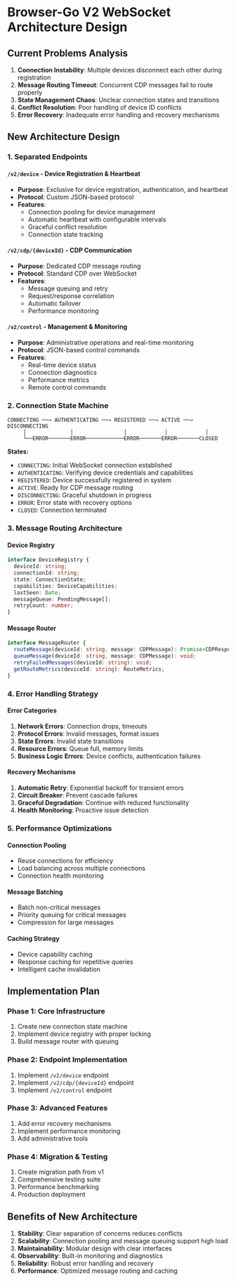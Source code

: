 # Browser-Go V2 WebSocket Architecture Design

## Current Problems Analysis

1. **Connection Instability**: Multiple devices disconnect each other during registration
2. **Message Routing Timeout**: Concurrent CDP messages fail to route properly  
3. **State Management Chaos**: Unclear connection states and transitions
4. **Conflict Resolution**: Poor handling of device ID conflicts
5. **Error Recovery**: Inadequate error handling and recovery mechanisms

## New Architecture Design

### 1. Separated Endpoints

#### `/v2/device` - Device Registration & Heartbeat
- **Purpose**: Exclusive for device registration, authentication, and heartbeat
- **Protocol**: Custom JSON-based protocol
- **Features**: 
  - Connection pooling for device management
  - Automatic heartbeat with configurable intervals
  - Graceful conflict resolution
  - Connection state tracking

#### `/v2/cdp/{deviceId}` - CDP Communication
- **Purpose**: Dedicated CDP message routing
- **Protocol**: Standard CDP over WebSocket
- **Features**:
  - Message queuing and retry
  - Request/response correlation
  - Automatic failover
  - Performance monitoring

#### `/v2/control` - Management & Monitoring
- **Purpose**: Administrative operations and real-time monitoring
- **Protocol**: JSON-based control commands
- **Features**:
  - Real-time device status
  - Connection diagnostics
  - Performance metrics
  - Remote control commands

### 2. Connection State Machine

```
CONNECTING ──→ AUTHENTICATING ──→ REGISTERED ──→ ACTIVE ──→ DISCONNECTING
     │              │                │            │            │
     └──ERROR───────ERROR────────────ERROR───────ERROR───────CLOSED
```

**States:**
- `CONNECTING`: Initial WebSocket connection established
- `AUTHENTICATING`: Verifying device credentials and capabilities
- `REGISTERED`: Device successfully registered in system
- `ACTIVE`: Ready for CDP message routing
- `DISCONNECTING`: Graceful shutdown in progress
- `ERROR`: Error state with recovery options
- `CLOSED`: Connection terminated

### 3. Message Routing Architecture

#### Device Registry
```typescript
interface DeviceRegistry {
  deviceId: string;
  connectionId: string;
  state: ConnectionState;
  capabilities: DeviceCapabilities;
  lastSeen: Date;
  messageQueue: PendingMessage[];
  retryCount: number;
}
```

#### Message Router
```typescript
interface MessageRouter {
  routeMessage(deviceId: string, message: CDPMessage): Promise<CDPResponse>;
  queueMessage(deviceId: string, message: CDPMessage): void;
  retryFailedMessages(deviceId: string): void;
  getRouteMetrics(deviceId: string): RouteMetrics;
}
```

### 4. Error Handling Strategy

#### Error Categories
1. **Network Errors**: Connection drops, timeouts
2. **Protocol Errors**: Invalid messages, format issues  
3. **State Errors**: Invalid state transitions
4. **Resource Errors**: Queue full, memory limits
5. **Business Logic Errors**: Device conflicts, authentication failures

#### Recovery Mechanisms
1. **Automatic Retry**: Exponential backoff for transient errors
2. **Circuit Breaker**: Prevent cascade failures
3. **Graceful Degradation**: Continue with reduced functionality
4. **Health Monitoring**: Proactive issue detection

### 5. Performance Optimizations

#### Connection Pooling
- Reuse connections for efficiency
- Load balancing across multiple connections
- Connection health monitoring

#### Message Batching
- Batch non-critical messages
- Priority queuing for critical messages
- Compression for large messages

#### Caching Strategy
- Device capability caching
- Response caching for repetitive queries
- Intelligent cache invalidation

## Implementation Plan

### Phase 1: Core Infrastructure
1. Create new connection state machine
2. Implement device registry with proper locking
3. Build message router with queuing

### Phase 2: Endpoint Implementation  
1. Implement `/v2/device` endpoint
2. Implement `/v2/cdp/{deviceId}` endpoint
3. Implement `/v2/control` endpoint

### Phase 3: Advanced Features
1. Add error recovery mechanisms
2. Implement performance monitoring
3. Add administrative tools

### Phase 4: Migration & Testing
1. Create migration path from v1
2. Comprehensive testing suite
3. Performance benchmarking
4. Production deployment

## Benefits of New Architecture

1. **Stability**: Clear separation of concerns reduces conflicts
2. **Scalability**: Connection pooling and message queuing support high load
3. **Maintainability**: Modular design with clear interfaces
4. **Observability**: Built-in monitoring and diagnostics
5. **Reliability**: Robust error handling and recovery
6. **Performance**: Optimized message routing and caching